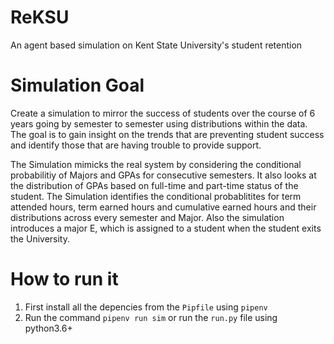 # ReKSU
An agent based simulation on Kent State University's student retention


# Simulation Goal

Create a simulation to mirror the success of students over the course of 6 years going by semester to semester using distributions within the data. The goal is to gain insight on the trends that are preventing student success and identify those that are having trouble to provide support.

The Simulation mimicks the real system by considering the conditional probabilitiy of Majors and GPAs for consecutive semesters. It also looks at the distribution of GPAs based on full-time and part-time status of the student. The Simulation identifies the conditional probablitites for term attended hours, term earned hours and cumulative earned hours and their distributions across every semester and Major. Also the simulation introduces a major E, which is assigned to a student when the student exits the University.


# How to run it

1. First install all the depencies from the `Pipfile` using `pipenv`
2. Run the command `pipenv run sim` or run the `run.py` file using python3.6+
